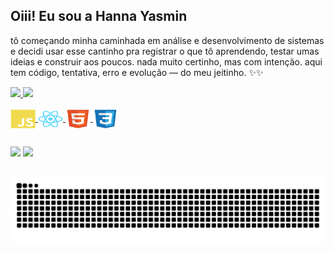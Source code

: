 
## Oiii! Eu sou a Hanna Yasmin 
tô começando minha caminhada em análise e desenvolvimento de sistemas e decidi usar esse cantinho pra registrar o que tô aprendendo, testar umas ideias e construir aos poucos.
nada muito certinho, mas com intenção. aqui tem código, tentativa, erro e evolução — do meu jeitinho. ✨✨
 <div>
  <a href="https://github.com/hannafreitasc">
  <img height="180em" src="https://github-readme-stats.vercel.app/api?username=hannafreitasc&show_icons=true&theme=dracula&include_all_commits=true&count_private=true"/>
  <img height="180em" src="https://github-readme-stats.vercel.app/api/top-langs/?username=hannafreitasc&layout=compact&langs_count=16&theme=dracula"/>
</div>
   
<div style="display: inline_block"><br>
  <img align="center" alt="Hanna-Js" height="30" width="40" src="https://raw.githubusercontent.com/devicons/devicon/master/icons/javascript/javascript-plain.svg">
  <img align="center" alt="Hanna-React" height="30" width="40" src="https://raw.githubusercontent.com/devicons/devicon/master/icons/react/react-original.svg">
  <img align="center" alt="Hanna-HTML" height="30" width="40" src="https://raw.githubusercontent.com/devicons/devicon/master/icons/html5/html5-original.svg">
  <img align="center" alt="Hanna-CSS" height="30" width="40" src="https://raw.githubusercontent.com/devicons/devicon/master/icons/css3/css3-original.svg">
  </div>

   ##
 
  <div> 

 <a href="https://discord.com/channels/@me" target="_blank"><img src="https://img.shields.io/badge/Discord-7289DA?style=for-the-badge&logo=discord&logoColor=white" target="_blank"></a> 
 <a href="https://www.linkedin.com/in/hanna-yasmin-freitas-637b82297/" target="_blank"><img src="https://img.shields.io/badge/-LinkedIn-%230077B5?style=for-the-badge&logo=linkedin&logoColor=white" target="_blank"></a> 

##

<picture>
  <source media="(prefers-color-scheme: dark)" srcset="https://raw.githubusercontent.com/hannafreitasc/hannafreitasc/output/github-contribution-grid-snake-dark.svg">
  <source media="(prefers-color-scheme: light)" srcset="https://raw.githubusercontent.com/hannafreitasc/hannafreitasc/output/github-contribution-grid-snake.svg">
  <img alt="github contribution grid snake animation" src="https://raw.githubusercontent.com/hannafreitasc/hannafreitasc/output/github-contribution-grid-snake.svg">
</picture>
 
